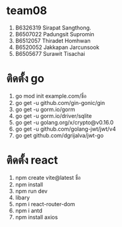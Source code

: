 
# team08
<ol>
<li> B6326319 Sirapat Sangthong.</li> 
<li>  B6507022 Padungsit Supromin</li> 
<li>  B6512057 Thiradet Homhwan</li> 
<li>  B6520052 Jakkapan Jarcunsook</li> 
<li> B6505677 Surawit Tisachai</li> 
</ol>

# ติดตั้ง go
<ol>
<li>go mod init example.com/ชื่อ</li>
<li>go get -u github.com/gin-gonic/gin</li>
<li>go get -u gorm.io/gorm</li>
<li>go get -u gorm.io/driver/sqlite</li>
<li>go get -u golang.org/x/crypto@v0.16.0</li>
<li>go get -u github.com/golang-jwt/jwt/v4</li>
<li>go get github.com/dgrijalva/jwt-go</li>

</ol>

# ติดตั้ง react
<ol>
<li>npm create vite@latest ชื่อ</li>
<li>npm install</li>
<li>npm run dev</li>
<li>libary </li>
<li>npm i react-router-dom</li>
<li>npm i antd</li>
<li>npm install axios</li>
</ol>










